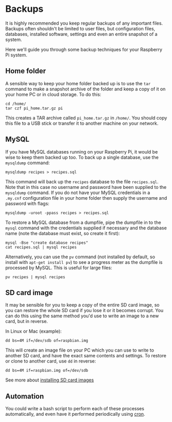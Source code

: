 # Backups

It is highly recommended you keep regular backups of any important files. Backups often shouldn't be limited to user files, but configuration files, databases, installed software, settings and even an entire snapshot of a system.

Here we'll guide you through some backup techniques for your Raspberry Pi system.

## Home folder

A sensible way to keep your home folder backed up is to use the `tar` command to make a snapshot archive of the folder and keep a copy of it on your home PC or in cloud storage. To do this:

```
cd /home/
tar czf pi_home.tar.gz pi
```

This creates a TAR archive called `pi_home.tar.gz` in `/home/`. You should copy this file to a USB stick or transfer it to another machine on your network.

## MySQL

If you have MySQL databases running on your Raspberry Pi, it would be wise to keep them backed up too. To back up a single database, use the `mysqldump` command:

```
mysqldump recipes > recipes.sql
```

This command will back up the `recipes` database to the file `recipes.sql`. Note that in this case no username and password have been supplied to the `mysqldump` command. If you do not have your MySQL credentials in a `.my.cnf` configuration file in your home folder then supply the username and password with flags:

```
mysqldump -uroot -ppass recipes > recipes.sql
```

To restore a MySQL database from a dumpfile, pipe the dumpfile in to the `mysql` command with the credentials supplied if necessary and the database name (note the database must exist, so create it first):

```
mysql -Bse "create database recipes"
cat recipes.sql | mysql recipes
```

Alternatively, you can use the `pv` command (not installed by default, so install with `apt-get install pv`) to see a progress meter as the dumpfile is processed by MySQL. This is useful for large files:

```
pv recipes | mysql recipes
```

## SD card image

It may be sensible for you to keep a copy of the entire SD card image, so you can restore the whole SD card if you lose it or it becomes corrupt. You can do this using the same method you'd use to write an image to a new card, but in reverse.

In Linux or Mac (example):

```
dd bs=4M if=/dev/sdb of=raspbian.img
```

This will create an image file on your PC which you can use to write to another SD card, and have the exact same contents and settings. To restore or clone to another card, use `dd` in reverse:

```
dd bs=4M if=raspbian.img of=/dev/sdb
```

See more about [installing SD card images](../../installation/installing-images/README.md)

## Automation

You could write a bash script to perform each of these processes automatically, and even have it performed periodically using [cron](../usage/cron.md).
